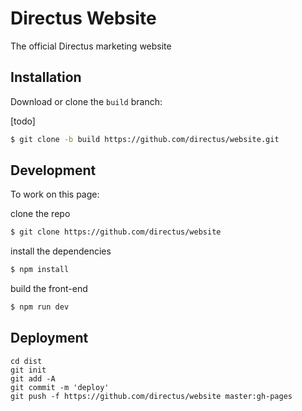 # Directus Website
The official Directus marketing website

## Installation

Download or clone the `build` branch:

[todo]

```bash
$ git clone -b build https://github.com/directus/website.git
```

## Development

To work on this page: 

clone the repo

```bash
$ git clone https://github.com/directus/website
```

install the dependencies

```bash
$ npm install
```

build the front-end

```bash
$ npm run dev
```

## Deployment
```
cd dist
git init
git add -A
git commit -m 'deploy'
git push -f https://github.com/directus/website master:gh-pages
```
